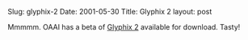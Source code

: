 Slug: glyphix-2
Date: 2001-05-30
Title: Glyphix 2
layout: post

Mmmmm. OAAI has a beta of <a href="http://www.oaai.com/">Glyphix 2</a> available for download. Tasty!

